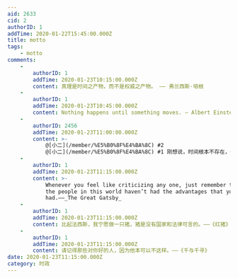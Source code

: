 ```yaml
---
aid: 2633
cid: 2
authorID: 1
addTime: 2020-01-22T15:45:00.000Z
title: motto
tags:
    - motto
comments:
    -
        authorID: 1
        addTime: 2020-01-23T10:15:00.000Z
        content: 真理是时间之产物，而不是权威之产物。 —— 弗兰西斯·培根
    -
        authorID: 1
        addTime: 2020-01-23T10:45:00.000Z
        content: Nothing happens until something moves. ― Albert Einstein
    -
        authorID: 2456
        addTime: 2020-01-23T11:00:00.000Z
        content: >-
            @[小二](/member/%E5%B0%8F%E4%BA%8C) #2
            @[小二](/member/%E5%B0%8F%E4%BA%8C) #1 刚想说，时间根本不存在，一切都是物质的运动。
    -
        authorID: 1
        addTime: 2020-01-23T11:15:00.000Z
        content: >-
            Whenever you feel like criticizing any one, just remember that all
            the people in this world haven’t had the advantages that you’ve
            had.——_The Great Gatsby_
    -
        authorID: 1
        addTime: 2020-01-23T11:15:00.000Z
        content: 比起法西斯，我宁愿做一只猪，猪是没有国家和法律可言的。——《红猪》
    -
        authorID: 1
        addTime: 2020-01-23T11:15:00.000Z
        content: 请记得那些对你好的人，因为他本可以不这样。——《千与千寻》
date: 2020-01-23T11:15:00.000Z
category: 时政
---
```



